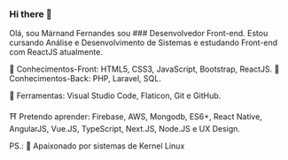### Hi there 👋

Olá, sou Márnand Fernandes sou ### Desenvolvedor Front-end.
Estou cursando Análise e Desenvolvimento de Sistemas 
e estudando Front-end com ReactJS atualmente.

🚀 Conhecimentos-Front: HTML5, CSS3, JavaScript, Bootstrap, ReactJS.
🚀 Conhecimentos-Back: PHP, Laravel, SQL.

🔧 Ferramentas: Visual Studio Code, Flaticon, Git e GitHub.

⛩ Pretendo aprender: Firebase, AWS, Mongodb, ES6+, React Native, AngularJS, Vue.JS, TypeScript, Next.JS, Node.JS e UX Design.

PS.: :penguin: Apaixonado por sistemas de Kernel Linux

<!--
💌 Caso você queira realizar um projeto comigo (ou jogar conversa fora), não hesite em mandar-me uma mensagem: ⤵️
-->

<!--
**marnand/marnand** is a ✨ _special_ ✨ repository because its `README.md` (this file) appears on your GitHub profile.

Here are some ideas to get you started:

- 🔭 I’m currently working on ...
- 🌱 I’m currently learning ...
- 👯 I’m looking to collaborate on ...
- 🤔 I’m looking for help with ...
- 💬 Ask me about ...
- 📫 How to reach me: ...
- 😄 Pronouns: ...
- ⚡ Fun fact: ...
-->
